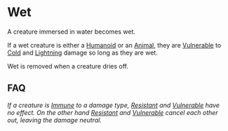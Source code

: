 # Wet

A creature immersed in water becomes wet.

If a wet creature is either a [Humanoid](../../Resources%20for%20GMs/Creatures/Creature%20Types/Humanoid.md) or an [Animal](../../Resources%20for%20GMs/Creatures/Creature%20Types/Animal.md), they are [Vulnerable](Vulnerable.md) to [Cold](../Combat/Damage%20Types/Cold.md) and [Lightning](../Combat/Damage%20Types/Lightning.md) damage so long as they are wet.

Wet is removed when a creature dries off.

## FAQ

*If a creature is [Immune](Immune.md) to a damage type, [Resistant](Resistant.md) and [Vulnerable](Vulnerable.md) have no effect. On the other hand [Resistant](Resistant.md) and [Vulnerable](Vulnerable.md) cancel each other out, leaving the damage neutral.*
